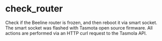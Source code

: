 # check_router
Check if the Beeline router is frozen, and then reboot it via smart socket.
The smart socket was flashed with Tasmota open source firmware.
All actions are performed via an HTTP curl request to the Tasmola API.
